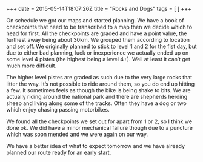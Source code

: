 +++
date = 2015-05-14T18:07:26Z
title = "Rocks and Dogs"
tags = [ ]
+++

<p>On schedule we got our maps and started planning. We have a book of checkpoints that need to be transcribed to a map then we decide which to head for first. All the checkpoints are graded and have a point value, the furthest away being about 30km. We grouped them according to location and set off. We originally planned to stick to level 1 and 2 for the fist day, but due to either bad planning, luck or inexperience we actually ended up on some level 4 pistes (the highest being a level 4+). Well at least it can’t get much more difficult.</p>

<!--more-->

<p>The higher level pistes are graded as such due to the very large rocks that litter the way. It’s not possible to ride around them, so you do end up hitting a few. It sometimes feels as though the bike is being shake to bits. We are actually riding around the national park and there are shepherds herding sheep and living along some of the tracks. Often they have a dog or two which enjoy chasing passing motorbikes.</p>

<p>We found all the checkpoints we set out for apart from 1 or 2, so I think we done ok. We did have a minor mechanical failure though due to a puncture which was soon mended and we were again on our way.</p>

<p>We have a better idea of what to expect tomorrow and we have already planned our route ready for an early start.</p>

